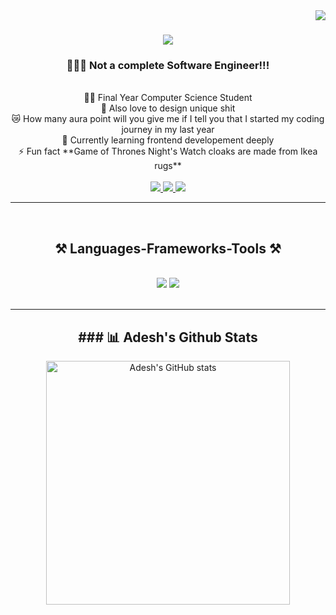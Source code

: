 <img align="right" src="https://visitor-badge.laobi.icu/badge?page_id=adeshingale3.adeshingale3" />
<h1 align="center">
    <img src="https://readme-typing-svg.herokuapp.com/?font=Righteous&size=35&center=true&vCenter=true&width=500&height=70&duration=4000&lines=Hi+There!+👋;+I'm+Adesh!;" />
</h1>

<h3 align="center">👩🏻‍💻 Not a complete Software Engineer!!! <br></h3>
<br/>

<div align="center">
    👨‍🎓 Final Year Computer Science Student<br>
    🎨 Also love to design unique shit <br>
    😿 How many aura point will you give me if I tell you that I started my coding journey in my last year <br>
    💭 Currently learning frontend developement deeply<br>
    ⚡ Fun fact **Game of Thrones Night's Watch cloaks are made from Ikea rugs**
 </div>
<br/>

 <div align="center"> 
  <a href="mailto:adeshingale600@gmail.com">
    <img src="https://img.shields.io/badge/Gmail-333333?style=for-the-badge&logo=gmail&logoColor=red" />
  </a>
  <a href="https://www.linkedin.com/in/adesh-ingale-997226241/" target="_blank">
    <img src="https://img.shields.io/badge/LinkedIn-0077B5?style=for-the-badge&logo=linkedin&logoColor=white" target="_blank" />
  </a>
  <a href="https://github.com/adeshingale3" target="_blank">
     <img src="https://img.shields.io/badge/Portfolio-FF5722?style=for-the-badge&logo=todoist&logoColor=white" target="_blank" /> <!-- sqlite, safari, google-chrome are other good icon options -->
  </a>
</div>
<hr/>
<br/>
<h2 align="center">⚒️ Languages-Frameworks-Tools ⚒️</h2>
<br/>
<div align="center">
    <img src="https://skillicons.dev/icons?i=react,bootstrap,html,css,vscode,github,figma,tailwind,git,photoshop,dart,flutter" />
    <img src="https://skillicons.dev/icons?i=nodejs,python,javascript,java" /><br>
</div>

<br/>
<hr/>

<div align="center">
   <h2> ### 📊 Adesh's Github Stats</h2>
    <img width=390 src="https://github-readme-stats.vercel.app/api?username=adeshingale3&show_icons=true&theme=radical" alt="Adesh's GitHub stats"/>
</div>
